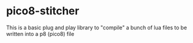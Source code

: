 # pico8-stitcher
This is a basic plug and play library to "compile" a bunch of lua files to be written into a p8 (pico8) file
